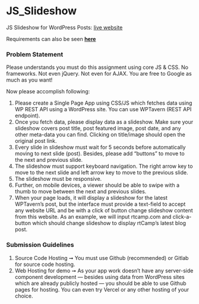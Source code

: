 # JS_Slideshow
JS Slideshow for WordPress Posts: [live website](https://justicebringer.github.io/JS_Slideshow/)

Requirements can also be seen **[here](https://rtcamp.com/assignments/front-end-engineer/)**

### Problem Statement

Please understands you must do this assignment using core JS & CSS. No frameworks. Not even jQuery. Not even for AJAX. You are free to Google as much as you want!

Now please accomplish following:

1. Please create a Single Page App using CSS/JS which fetches data using WP REST API using a WordPress site. You can use WPTavern (REST API endpoint).
2. Once you fetch data, please display data as a slideshow. Make sure your slideshow covers post title, post featured image, post date, and any other meta-data you can find. Clicking on title/image should open the original post link.
3. Every slide in slideshow must wait for 5 seconds before automatically moving to next slide (post). Besides, please add “buttons” to move to the next and previous slide.
4. The slideshow must support keyboard navigation. The right arrow key to move to the next slide and left arrow key to move to the previous slide.
5. The slideshow must be responsive.
6. Further, on mobile devices, a viewer should be able to swipe with a thumb to move between the next and previous slides.
7. When your page loads, it will display a slideshow for the latest WPTavern’s post, but the interface must provide a text-field to accept any website URL and be with a click of button change slideshow content from this website. As an example, we will input rtcamp.com and click-a-button which should change slideshow to display rtCamp’s latest blog post.

### Submission Guidelines

1. Source Code Hosting ➞ You must use Github (recommended) or Gitlab for source code hosting.
2. Web Hosting for demo ➞ As your app work doesn’t have any server-side component development — besides using data from WordPress sites which are already publicly hosted — you should be able to use Github pages for hosting. You can even try Vercel or any other hosting of your choice.
